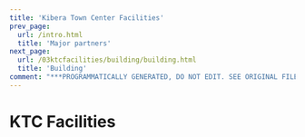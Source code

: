 ```yaml
---
title: 'Kibera Town Center Facilities'
prev_page:
  url: /intro.html
  title: 'Major partners'
next_page:
  url: /03ktcfacilities/building/building.html
  title: 'Building'
comment: "***PROGRAMMATICALLY GENERATED, DO NOT EDIT. SEE ORIGINAL FILES IN /content***"
---
```

# KTC Facilities

